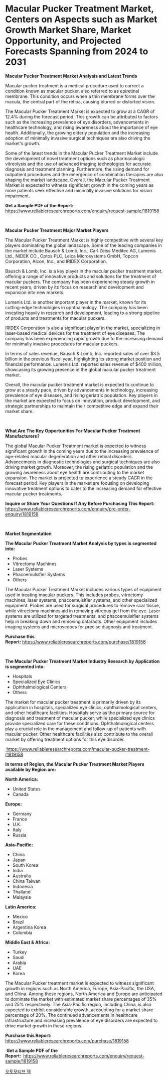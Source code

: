 <p><h1>Macular Pucker Treatment Market, Centers on Aspects such as Market Growth Market Share, Market Opportunity, and Projected Forecasts Spanning from 2024 to 2031</h1></p><p><strong>Macular Pucker Treatment Market Analysis and Latest Trends</strong></p>
<p><p>Macular pucker treatment is a medical procedure used to correct a condition known as macular pucker, also referred to as epiretinal membrane. This condition occurs when a thin membrane forms over the macula, the central part of the retina, causing blurred or distorted vision. </p><p>The Macular Pucker Treatment Market is expected to grow at a CAGR of 12.4% during the forecast period. This growth can be attributed to factors such as the increasing prevalence of eye disorders, advancements in healthcare technology, and rising awareness about the importance of eye health. Additionally, the growing elderly population and the increasing adoption of minimally invasive surgical techniques are also driving the market's growth.</p><p>Some of the latest trends in the Macular Pucker Treatment Market include the development of novel treatment options such as pharmacologic vitreolysis and the use of advanced imaging technologies for accurate diagnosis and treatment planning. Furthermore, the rising demand for outpatient procedures and the emergence of combination therapies are also shaping the market landscape. Overall, the Macular Pucker Treatment Market is expected to witness significant growth in the coming years as more patients seek effective and minimally invasive solutions for vision impairment.</p></p>
<p><strong>Get a Sample PDF of the Report:&nbsp;</strong> <a href="https://www.reliableresearchreports.com/enquiry/request-sample/1819158">https://www.reliableresearchreports.com/enquiry/request-sample/1819158</a></p>
<p>&nbsp;</p>
<p><strong>Macular Pucker Treatment Major Market Players</strong></p>
<p><p>The Macular Pucker Treatment Market is highly competitive with several key players dominating the global landscape. Some of the leading companies in the market include Bausch & Lomb, Inc., Carl Zeiss Meditec AG, Lumenis Ltd., NIDEK CO., Optos PLC, Leica Microsystems GmbH, Topcon Corporation, Alcon, Inc., and IRIDEX Corporation.</p><p>Bausch & Lomb, Inc. is a key player in the macular pucker treatment market, offering a range of innovative products and solutions for the treatment of macular puckers. The company has been experiencing steady growth in recent years, driven by its focus on research and development and expansion into new markets.</p><p>Lumenis Ltd. is another important player in the market, known for its cutting-edge technologies in ophthalmology. The company has been investing heavily in research and development, leading to a strong pipeline of products and treatments for macular puckers.</p><p>IRIDEX Corporation is also a significant player in the market, specializing in laser-based medical devices for the treatment of eye diseases. The company has been experiencing rapid growth due to the increasing demand for minimally invasive procedures for macular puckers.</p><p>In terms of sales revenue, Bausch & Lomb, Inc. reported sales of over $3.5 billion in the previous fiscal year, highlighting its strong market position and financial performance. Lumenis Ltd. reported sales revenue of $400 million, showcasing its growing presence in the global macular pucker treatment market.</p><p>Overall, the macular pucker treatment market is expected to continue to grow at a steady pace, driven by advancements in technology, increasing prevalence of eye diseases, and rising geriatric population. Key players in the market are expected to focus on innovation, product development, and strategic partnerships to maintain their competitive edge and expand their market share.</p></p>
<p>&nbsp;</p>
<p><strong>What Are The Key Opportunities For Macular Pucker Treatment Manufacturers?</strong></p>
<p><p>The global Macular Pucker Treatment market is expected to witness significant growth in the coming years due to the increasing prevalence of age-related macular degeneration and other retinal disorders. Advancements in diagnostic technologies and surgical techniques are also driving market growth. Moreover, the rising geriatric population and the growing awareness about eye health are contributing to the market expansion. The market is projected to experience a steady CAGR in the forecast period. Key players in the market are focusing on developing innovative treatment options to cater to the increasing demand for effective macular pucker treatments.</p></p>
<p><strong>Inquire or Share Your Questions If Any Before Purchasing This Report:</strong> <a href="https://www.reliableresearchreports.com/enquiry/pre-order-enquiry/1819158">https://www.reliableresearchreports.com/enquiry/pre-order-enquiry/1819158</a></p>
<p>&nbsp;</p>
<p><strong>Market Segmentation</strong></p>
<p><strong>The Macular Pucker Treatment Market Analysis by types is segmented into:</strong></p>
<p><ul><li>Probes</li><li>Vitrectomy Machines</li><li>Laser Systems</li><li>Phacoemulsifier Systems</li><li>Others</li></ul></p>
<p><p>The Macular Pucker Treatment Market includes various types of equipment used in treating macular puckers. This includes probes, vitrectomy machines, laser systems, phacoemulsifier systems, and other specialized equipment. Probes are used for surgical procedures to remove scar tissue, while vitrectomy machines aid in removing vitreous gel from the eye. Laser systems are utilized for targeted treatments, and phacoemulsifier systems help in breaking down and removing cataracts. Other equipment includes imaging systems and microscopes for precise diagnosis and treatment.</p></p>
<p><strong>Purchase this Report:&nbsp;</strong><a href="https://www.reliableresearchreports.com/purchase/1819158">https://www.reliableresearchreports.com/purchase/1819158</a></p>
<p>&nbsp;</p>
<p><strong>The Macular Pucker Treatment Market Industry Research by Application is segmented into:</strong></p>
<p><ul><li>Hospitals</li><li>Specialized Eye Clinics</li><li>Ophthalmological Centers</li><li>Others</li></ul></p>
<p><p>The market for macular pucker treatment is primarily driven by its application in hospitals, specialized eye clinics, ophthalmological centers, and other healthcare facilities. Hospitals serve as the primary source for diagnosis and treatment of macular pucker, while specialized eye clinics provide specialized care for these conditions. Ophthalmological centers play a crucial role in the management and follow-up of patients with macular pucker. Other healthcare facilities also contribute to the overall market by offering treatment options for this eye disorder.</p></p>
<p><a href="https://www.reliableresearchreports.com/macular-pucker-treatment-r1819158">&nbsp;https://www.reliableresearchreports.com/macular-pucker-treatment-r1819158</a></p>
<p><strong>In terms of Region, the Macular Pucker Treatment Market Players available by Region are:</strong></p>
<p>
    <p> <strong> North America: </strong>
        <ul>
            <li>United States</li>
            <li>Canada</li>
        </ul>
        </p> 
    <p> <strong> Europe: </strong>
        <ul>
            <li>Germany</li>
            <li>France</li>
            <li>U.K.</li>
            <li>Italy</li>
            <li>Russia</li>
        </ul>
        </p> 
    <p> <strong> Asia-Pacific: </strong>
        <ul>
            <li>China</li>
            <li>Japan</li>
            <li>South Korea</li>
            <li>India</li>
            <li>Australia</li>
            <li>China Taiwan</li>
            <li>Indonesia</li>
            <li>Thailand</li>
            <li>Malaysia</li>
        </ul>
        </p> 
    <p> <strong> Latin America: </strong>
        <ul>
            <li>Mexico</li>
            <li>Brazil</li>
            <li>Argentina Korea</li>
            <li>Colombia</li>
        </ul>
        </p> 
    <p> <strong> Middle East & Africa: </strong>
        <ul>
            <li>Turkey</li>
            <li>Saudi</li>
            <li>Arabia</li>
            <li>UAE</li>
            <li>Korea</li>
        </ul>
    </p>
    </p>
<p><p>The Macular Pucker treatment market is expected to witness significant growth in regions such as North America, Europe, Asia-Pacific, the USA, and China. Among these regions, North America and Europe are anticipated to dominate the market with estimated market share percentages of 35% and 25% respectively. The Asia-Pacific region, including China, is also expected to exhibit considerable growth, accounting for a market share percentage of 20%. The continued advancements in healthcare infrastructure and increasing prevalence of eye disorders are expected to drive market growth in these regions.</p></p>
<p><strong>Purchase this Report: </strong><a href="https://www.reliableresearchreports.com/purchase/1819158">https://www.reliableresearchreports.com/purchase/1819158</a></p>
<p>&nbsp;<strong>Get a Sample PDF of the Report:&nbsp;&nbsp;</strong><a href="https://www.reliableresearchreports.com/enquiry/request-sample/1819158">https://www.reliableresearchreports.com/enquiry/request-sample/1819158</a></p>
<p><strong></strong></p>
<p><p><a href="https://github.com/Madalyell456456/Market-Research-Report-List-1/blob/main/341552744062.md">오토모티브 잭</a></p></p>